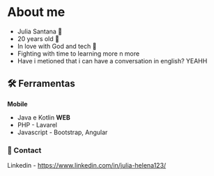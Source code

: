 
# About me

- Julia Santana 🤩
- 20 years old 🥳 
- In love with God and tech 🥰
- Fighting with time to learning more n more
- Have i metioned that i can have a conversation in english? YEAHH





## 🛠 Ferramentas
**Mobile**
- Java e Kotlin
**WEB**
- PHP - Lavarel
- Javascript - Bootstrap, Angular



### 📲 Contact

Linkedin - https://www.linkedin.com/in/julia-helena123/
